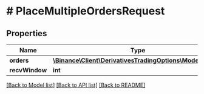 # # PlaceMultipleOrdersRequest

## Properties

Name | Type | Description | Notes
------------ | ------------- | ------------- | -------------
**orders** | [**\Binance\Client\DerivativesTradingOptions\Model\Orders**](Orders.md) |  |
**recvWindow** | **int** |  | [optional]

[[Back to Model list]](../../README.md#models) [[Back to API list]](../../README.md#endpoints) [[Back to README]](../../README.md)
